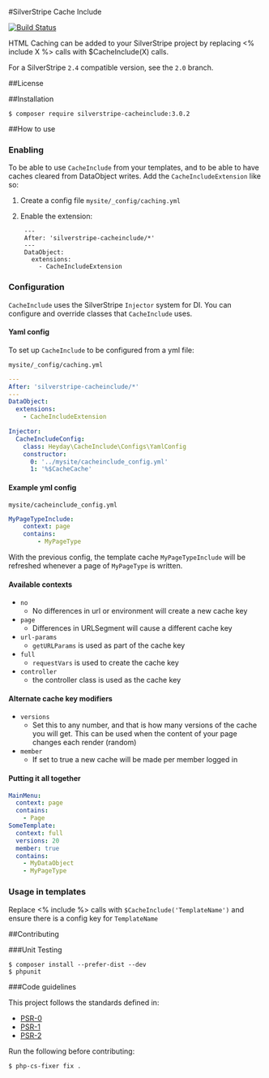 #SilverStripe Cache Include

[![Build Status](https://magnum.travis-ci.com/heyday/silverstripe-cacheinclude.png?token=PUaVGqRbNa3xySvbQ4qD&branch=master)](https://magnum.travis-ci.com/heyday/silverstripe-cacheinclude)

HTML Caching can be added to your SilverStripe project by replacing <% include X %> calls with $CacheInclude(X) calls.

For a SilverStripe `2.4` compatible version, see the `2.0` branch.

##License


##Installation

	$ composer require silverstripe-cacheinclude:3.0.2

##How to use

### Enabling

To be able to use `CacheInclude` from your templates, and to be able to have caches cleared from DataObject writes. Add the `CacheIncludeExtension` like so:

1. Create a config file `mysite/_config/caching.yml`
2. Enable the extension:

		---
		After: 'silverstripe-cacheinclude/*'
		---
		DataObject:
		  extensions:
			- CacheIncludeExtension

### Configuration

`CacheInclude` uses the SilverStripe `Injector` system for DI. You can configure and override classes that `CacheInclude` uses.

#### Yaml config

To set up `CacheInclude` to be configured from a yml file:

`mysite/_config/caching.yml`

```yml
---
After: 'silverstripe-cacheinclude/*'
---
DataObject:
  extensions:
    - CacheIncludeExtension

Injector:
  CacheIncludeConfig:
    class: Heyday\CacheInclude\Configs\YamlConfig
    constructor:
      0: '../mysite/cacheinclude_config.yml'
      1: '%$CacheCache'
```

#### Example yml config

`mysite/cacheinclude_config.yml`

```yml
MyPageTypeInclude:
    context: page
    contains:
        - MyPageType
```

With the previous config, the template cache `MyPageTypeInclude` will be refreshed whenever a page of `MyPageType` is written.

#### Available contexts

* `no`
	* No differences in url or environment will create a new cache key
* `page`
	* Differences in URLSegment will cause a different cache key
* `url-params`
	* `getURLParams` is used as part of the cache key
* `full`
	* `requestVars` is used to create the cache key
* `controller`
	* the controller class is used as the cache key

#### Alternate cache key modifiers

* `versions`
	* Set this to any number, and that is how many versions of the cache you will get. This can be used when the content of your page changes each render (random)
* `member`
	* If set to true a new cache will be made per member logged in

#### Putting it all together

```yml
MainMenu:
  context: page
  contains:
    - Page
SomeTemplate:
  context: full
  versions: 20
  member: true
  contains:
    - MyDataObject
    - MyPageType
```

### Usage in templates

Replace <% include %> calls with `$CacheInclude('TemplateName')` and ensure there is a config key for `TemplateName`

##Contributing

###Unit Testing

	$ composer install --prefer-dist --dev
	$ phpunit

###Code guidelines

This project follows the standards defined in:

* [PSR-0](https://github.com/php-fig/fig-standards/blob/master/accepted/PSR-0.md)
* [PSR-1](https://github.com/php-fig/fig-standards/blob/master/accepted/PSR-1-basic-coding-standard.md)
* [PSR-2](https://github.com/php-fig/fig-standards/blob/master/accepted/PSR-2-coding-style-guide.md)

Run the following before contributing:

	$ php-cs-fixer fix .
